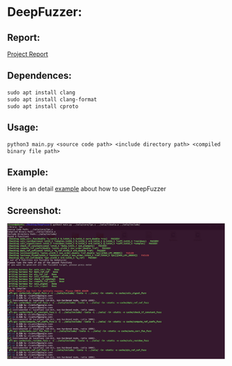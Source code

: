 # DeepFuzzer: 

## Report:    
[Project Report](https://github.com/z1Tion/DeepFuzzer/blob/master/doc/Final%20Report.pdf)
 
## Dependences:
    sudo apt install clang
    sudo apt install clang-format
    sudo apt install cproto

    
## Usage:
    python3 main.py <source code path> <include directory path> <compiled binary file path>

## Example:
Here is an detail [example](./example.md) about how to use DeepFuzzer

## Screenshot:
![alt text](doc/screenshot.png)
